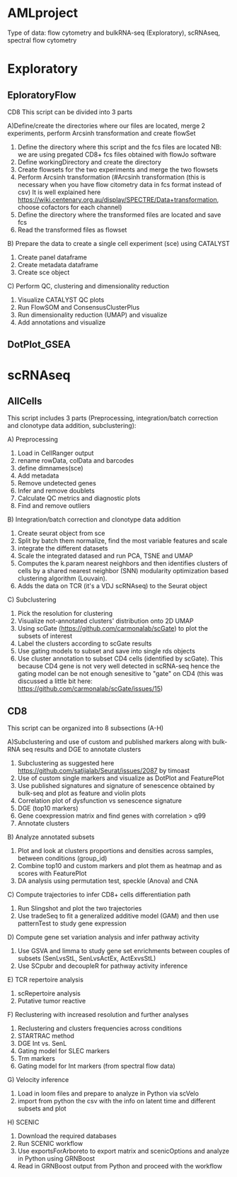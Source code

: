 # AMLproject
Type of data:  flow cytometry and bulkRNA-seq (Exploratory), scRNAseq, spectral flow cytometry

# Exploratory
## EploratoryFlow
CD8 This script can be divided into 3 parts

A)Define/create the directories where our files are located, merge 2 experiments, perform Arcsinh transformation and create flowSet
1) Define the directory where this script and the fcs files are located
NB: we are using pregated CD8+ fcs files obtained with flowJo software
2) Define workingDirectory and create the directory
3) Create flowsets for the two experiments and merge the two flowsets
4) Perform Arcsinh transformation (#Arcsinh transformation (this is necessary when you have flow citometry data in fcs format instead of csv) It is well explained here https://wiki.centenary.org.au/display/SPECTRE/Data+transformation, choose cofactors for each channel)
5) Define the directory where the transformed files are located and save fcs
6) Read the transformed files as flowset

B) Prepare the data to create a single cell experiment (sce) using CATALYST
1) Create panel dataframe
2) Create metadata dataframe
3) Create sce object

C) Perform QC, clustering and dimensionality reduction
1) Visualize CATALYST QC plots 
2) Run FlowSOM and ConsensusClusterPlus
3) Run dimensionality reduction (UMAP) and visualize
4) Add annotations and visualize

## DotPlot_GSEA



# scRNAseq
## AllCells

This script includes 3 parts (Preprocessing, integration/batch correction and clonotype data addition, subclustering):

A) Preprocessing
1) Load in CellRanger output
2) rename rowData, colData and barcodes
3) define dimnames(sce)
4) Add metadata
5) Remove undetected genes
6) Infer and remove doublets
7) Calculate QC metrics and diagnostic plots
8) Find and remove outliers

B) Integration/batch correction and clonotype data addition
1) Create seurat object from sce
2) Split by batch them normalize, find the most variable features and scale
3) integrate the different datasets
4) Scale the integrated datased and run PCA, TSNE and UMAP
5) Computes the k.param nearest neighbors and then identifies clusters of cells by a shared nearest neighbor (SNN) modularity optimization based clustering algorithm (Louvain). 
6) Adds the data on TCR (it's a VDJ scRNAseq) to the Seurat object 

C) Subclustering
1) Pick the resolution for clustering
2) Visualize not-annotated clusters' distribution onto 2D UMAP
3) Using scGate (https://github.com/carmonalab/scGate) to plot the subsets of interest
4) Label the clusters according to scGate results
5) Use gating models to subset and save into single rds objects
6) Use cluster annotation to subset CD4 cells (identified by scGate). This because CD4 gene is not very well detected in scRNA-seq hence the gating model 
can be not enough senesitive to "gate" on CD4 (this was discussed a little bit here: https://github.com/carmonalab/scGate/issues/15)


## CD8

This script can be organized into 8 subsections (A-H)

A)Subclustering and use of custom and published markers along with bulk-RNA seq results and DGE to annotate clusters
1) Subclustering as suggested here https://github.com/satijalab/Seurat/issues/2087 by timoast
2) Use of custom single markers and visualize as DotPlot and FeaturePlot
3) Use published signatures and signature of senescence obtained by bulk-seq and plot as feature and violin plots
4) Correlation plot of dysfunction vs senescence signature
5) DGE (top10 markers)
5) Gene coexpression matrix and find genes with correlation > q99
6) Annotate clusters

B) Analyze annotated subsets
1) Plot and look at clusters proportions and densities across samples, between conditions (group_id)
2) Combine top10 and custom markers and plot them as heatmap and as scores with FeaturePlot
3) DA analysis using permutation test, speckle (Anova) and CNA

C) Compute trajectories to infer CD8+ cells differentiation path
1) Run Slingshot and plot the two trajectories
2) Use tradeSeq to fit a generalized additive model (GAM) and then use patternTest to study gene expression

D) Compute gene set variation analysis and infer pathway activity
1) Use GSVA and limma to study gene set enrichments between couples of subsets (SenLvsStL, SenLvsActEx, ActExvsStL)
2) Use SCpubr and decoupleR for pathway activity inference

E) TCR repertoire analysis
1) scRepertoire analysis
2) Putative tumor reactive

F) Reclustering with increased resolution and further analyses
1) Reclustering and clusters frequencies across conditions
2) STARTRAC method
3) DGE Int vs. SenL
4) Gating model for SLEC markers 
5) Trm markers
6) Gating model for Int markers (from spectral flow data)

G) Velocity inference
1) Load in loom files and prepare to analyze in Python via scVelo
2) import from python the csv with the info on latent time and different subsets and plot

H) SCENIC
1) Download the required databases
2) Run SCENIC workflow
3) Use exportsForArboreto to export matrix and scenicOptions and analyze in Python using GRNBoost 
4) Read in GRNBoost output from Python and proceed with the workflow
